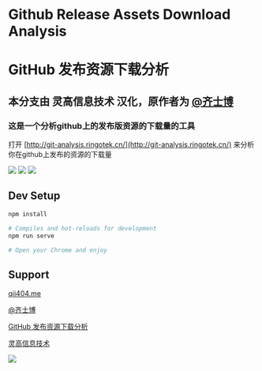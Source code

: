 # Github Release Assets Download Analysis
# GitHub 发布资源下载分析

## 本分支由 灵高信息技术 汉化，原作者为 [@齐士博](https://weibo.com/shiboooo/)

### 这是一个分析github上的发布版资源的下载量的工具

打开 [http://git-analysis.ringotek.cn/](http://git-analysis.ringotek.cn/) 来分析你在github上发布的资源的下载量

![](https://pic.downk.cc/item/5fd75f193ffa7d37b3c2e51f.jpg)
![](https://pic.downk.cc/item/5fd75f343ffa7d37b3c30562.jpg)
![](https://pic.downk.cc/item/5fd75f493ffa7d37b3c334d7.jpg)

## Dev Setup

```bash
npm install

# Compiles and hot-reloads for development
npm run serve

# Open your Chrome and enjoy
```

## Support

[qii404.me](https://qii404.me/)

[@齐士博](https://weibo.com/shiboooo/)

[GitHub 发布资源下载分析](http://git-analysis.ringotek.cn/)

[灵高信息技术](http://ringotek.cn/)

![](https://pic.downk.cc/item/5fd75eab3ffa7d37b3c2546e.jpg)
